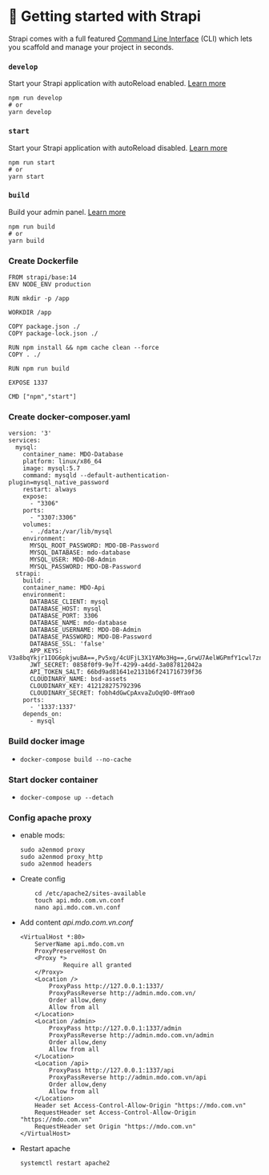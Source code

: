 # 🚀 Getting started with Strapi

Strapi comes with a full featured [Command Line Interface](https://docs.strapi.io/developer-docs/latest/developer-resources/cli/CLI.html) (CLI) which lets you scaffold and manage your project in seconds.

### `develop`

Start your Strapi application with autoReload enabled. [Learn more](https://docs.strapi.io/developer-docs/latest/developer-resources/cli/CLI.html#strapi-develop)

```
npm run develop
# or
yarn develop
```

### `start`

Start your Strapi application with autoReload disabled. [Learn more](https://docs.strapi.io/developer-docs/latest/developer-resources/cli/CLI.html#strapi-start)

```
npm run start
# or
yarn start
```

### `build`

Build your admin panel. [Learn more](https://docs.strapi.io/developer-docs/latest/developer-resources/cli/CLI.html#strapi-build)

```
npm run build
# or
yarn build
```
### Create Dockerfile
```
FROM strapi/base:14
ENV NODE_ENV production

RUN mkdir -p /app

WORKDIR /app

COPY package.json ./
COPY package-lock.json ./

RUN npm install && npm cache clean --force
COPY . ./

RUN npm run build

EXPOSE 1337

CMD ["npm","start"]
```
### Create docker-composer.yaml
```
version: '3'
services:
  mysql:
    container_name: MDO-Database
    platform: linux/x86_64
    image: mysql:5.7
    command: mysqld --default-authentication-plugin=mysql_native_password
    restart: always
    expose:
      - "3306"
    ports:
      - "3307:3306"
    volumes:
      - ./data:/var/lib/mysql
    environment:
      MYSQL_ROOT_PASSWORD: MDO-DB-Password
      MYSQL_DATABASE: mdo-database
      MYSQL_USER: MDO-DB-Admin
      MYSQL_PASSWORD: MDO-DB-Password
  strapi:
    build: .
    container_name: MDO-Api
    environment:
      DATABASE_CLIENT: mysql
      DATABASE_HOST: mysql
      DATABASE_PORT: 3306
      DATABASE_NAME: mdo-database
      DATABASE_USERNAME: MDO-DB-Admin
      DATABASE_PASSWORD: MDO-DB-Password
      DATABASE_SSL: 'false'
      APP_KEYS: V3a8bqYkjr1IOG6pkjwuBA==,Pv5xg/4cUFjL3X1YAMo3Hg==,GrwU7AelWGPmfY1cwl7znQ==,0qTeOMaudnBr/h/NFJWdSg==
      JWT_SECRET: 0858f0f9-9e7f-4299-a4dd-3a087812042a
      API_TOKEN_SALT: 66bd9ad81641e2131b6f241716739f36
      CLOUDINARY_NAME: bsd-assets
      CLOUDINARY_KEY: 412128275792396
      CLOUDINARY_SECRET: fobh4dGwCpAxvaZuOq9D-0MYao0
    ports:
      - '1337:1337'
    depends_on:
      - mysql
```

### Build docker image
- ```docker-compose build --no-cache```
### Start docker container
<!-- - ```docker-compose up --force-recreate --detach``` -->
- ```docker-compose up --detach```

### Config apache proxy
- enable mods:
  ```
  sudo a2enmod proxy
  sudo a2enmod proxy_http
  sudo a2enmod headers
  ```
- Create config
    
    ```
        cd /etc/apache2/sites-available
        touch api.mdo.com.vn.conf
        nano api.mdo.com.vn.conf
    ```
- Add content *api.mdo.com.vn.conf*
    
    ```
    <VirtualHost *:80>
        ServerName api.mdo.com.vn
        ProxyPreserveHost On
        <Proxy *>
                Require all granted
        </Proxy>
        <Location />
            ProxyPass http://127.0.0.1:1337/
            ProxyPassReverse http://admin.mdo.com.vn/
            Order allow,deny
            Allow from all
        </Location>
        <Location /admin>
            ProxyPass http://127.0.0.1:1337/admin
            ProxyPassReverse http://admin.mdo.com.vn/admin
            Order allow,deny
            Allow from all
        </Location>
        <Location /api>
            ProxyPass http://127.0.0.1:1337/api
            ProxyPassReverse http://admin.mdo.com.vn/api
            Order allow,deny
            Allow from all
        </Location>
        Header set Access-Control-Allow-Origin "https://mdo.com.vn"
        RequestHeader set Access-Control-Allow-Origin "https://mdo.com.vn"
        RequestHeader set Origin "https://mdo.com.vn"
    </VirtualHost>
    ```

- Restart apache
    ```
    systemctl restart apache2
    ```
